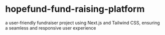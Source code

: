 # hopefund-fund-raising-platform
 a user-friendly fundraiser project using Next.js and Tailwind CSS, ensuring a seamless and responsive user experience
